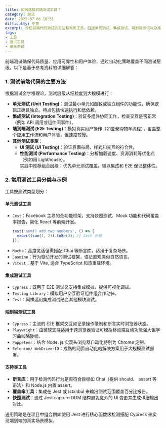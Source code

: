 ```yaml
---
title: 如何选择前端测试工具？
category: 测试
date: 2025-07-06 18:51
difficulty: 中等
excerpt: 介绍前端代码测试的方法和常用工具，包括单元测试、集成测试、端到端测试以及推荐的工具如 Jest 和 Cypress。
tags:
- 工具
- 测试工具
- 单元测试
---
```

前端测试确保代码质量、应用可靠性和用户体验，通过自动化策略覆盖不同测试层级。以下是基于参考资料的详细解答：  

### 1. 测试前端代码的主要方法
根据测试金字塔理论，测试层级从细粒度到大规模进行：  
- **单元测试 (Unit Testing)**：测试最小单元如函数或独立组件的功能性，确保逻辑正确且独立。特点包括快速执行和低依赖。
- **集成测试 (Integration Testing)**：验证多组件协同工作，检查交互是否正常（例如 API 调用或组件间事件）。
- **端到端测试 (E2E Testing)**：模拟真实用户操作（如登录购物车流程），覆盖整个应用工作流和用户体验，但速度较慢。
- **其他测试类型**：  
  - **UI 测试 (UI Testing)**：验证界面布局、样式和交互的符合性。  
  - **性能测试 (Performance Testing)**：分析加载速度、资源消耗等优化点（例如用 Lighthouse）。  
 实践中推荐组合层级：优先单元测试覆盖，辅以集成和 E2E 保证整体性。

### 2. 常用测试工具分类与示例
工具按测试类型划分：
#### 单元测试工具  
- `Jest`：Facebook 主导的全功能框架，支持快照测试、Mock 功能和代码覆盖率报告，简化 React 等前端开发。  
  ```javascript
  test('sum() add two numbers', () => {
    expect(sum(1, 2)).toBe(3); // Jest 示例
  });
  ```  
- `Mocha`：高度灵活但需搭配 Chai 等断言库，适用于复杂场景。  
- `Jasmine`：行为驱动开发的测试框架，语法直观类似自然语言。  
- `Vitest`：基于 Vite, 适合 TypeScript 和热重载环境。  

#### 集成测试工具  
- `Cypress`：既用于 E2E 测试又支持集成模拟，提供可视化调试。
- `Testing Library`：模拟用户交互验证组件组合作动(e。
- `Jest`：同样适用集成测试结合其他模块测试。

#### 端到端测试工具  
- `Cypress`：主流的 E2E 框架交互如记录操作录制和断言实时浏览器状态。  
- `Playwright`：由微软支持适用于跨浏览器验证可模拟移动端互动功能强大但学习曲线略陡峭。
- `Puppeteer`：结合 Node. js 实现头浏览器自动化特别为 Chrome 定制。  
- `Selenium/ WebDriverIO`：成熟的网页自动化的解决方案用于大规模测试部署。  

#### 支持类工具  
- **断言库**：用于检测代码行为是否符合目标如 Chai（提供 should、 assert 等语法）和 Node.js 内置 assert。  
- **覆盖率工具**：集成在 Jest 或 Istanbul 来输出测试范围覆盖百分比报告。 
- **快照测试**：通过 Jest capture DOM 结构避免意外的 UI 变更并生成详细输出对比。  

通用策略是在项目中组合例如使用 Jest 进行核心函数级检测搭配 Cypress 来实现端到端的真实场景模拟。
